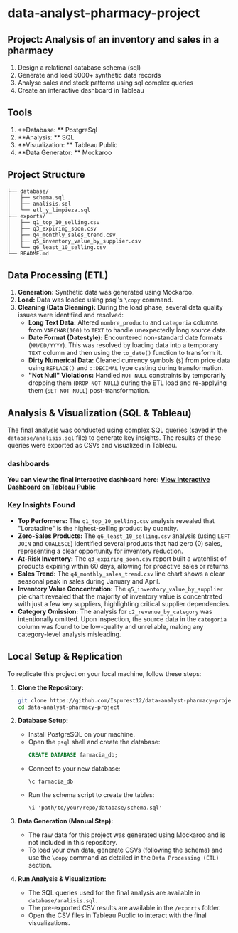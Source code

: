 # data-analyst-pharmacy-project
## Project: Analysis of an inventory and sales in a pharmacy
1. Design a relational database schema (sql)
2. Generate and load 5000+ synthetic data records
3. Analyse sales and stock patterns using sql complex queries 
4. Create an interactive dashboard in Tableau

## Tools
1. **Database: ** PostgreSql
2. **Analysis: ** SQL
3. **Visualization: ** Tableau Public
4. **Data Generator: ** Mockaroo

## Project Structure

    ├── database/
    │   ├── schema.sql
    │   ├── analisis.sql
    │   └── etl_y_limpieza.sql
    ├── exports/
    │   ├── q1_top_10_selling.csv
    │   ├── q3_expiring_soon.csv
    │   ├── q4_monthly_sales_trend.csv
    │   ├── q5_inventory_value_by_supplier.csv
    │   └── q6_least_10_selling.csv
    └── README.md        

## Data Processing (ETL)

1.  **Generation:** Synthetic data was generated using Mockaroo.
2.  **Load:** Data was loaded using psql's `\copy` command.
3.  **Cleaning (Data Cleaning):** During the load phase, several data quality issues were identified and resolved:
    * **Long Text Data:** Altered `nombre_producto` and `categoria` columns from `VARCHAR(100)` to `TEXT` to handle unexpectedly long source data.
    * **Date Format (Datestyle):** Encountered non-standard date formats (`MM/DD/YYYY`). This was resolved by loading data into a temporary `TEXT` column and then using the `to_date()` function to transform it.
    * **Dirty Numerical Data:** Cleaned currency symbols (`$`) from price data using `REPLACE()` and `::DECIMAL` type casting during transformation.
    * **"Not Null" Violations:** Handled `NOT NULL` constraints by temporarily dropping them (`DROP NOT NULL`) during the ETL load and re-applying them (`SET NOT NULL`) post-transformation.




## Analysis & Visualization (SQL & Tableau)

The final analysis was conducted using complex SQL queries (saved in the `database/analisis.sql` file) to generate key insights. The results of these queries were exported as CSVs and visualized in Tableau.

###  dashboards
**You can view the final interactive dashboard here:**
[**View Interactive Dashboard on Tableau Public**](https://public.tableau.com/app/profile/roberto.moreno.mendoza/viz/PharmacySalesInventoryDashboard/InventoryDashboard)


### Key Insights Found
* **Top Performers:** The `q1_top_10_selling.csv` analysis revealed that "Loratadine" is the highest-selling product by quantity.
* **Zero-Sales Products:** The `q6_least_10_selling.csv` analysis (using `LEFT JOIN` and `COALESCE`) identified several products that had zero (0) sales, representing a clear opportunity for inventory reduction.
* **At-Risk Inventory:** The `q3_expiring_soon.csv` report built a watchlist of products expiring within 60 days, allowing for proactive sales or returns.
* **Sales Trend:** The `q4_monthly_sales_trend.csv` line chart shows a clear seasonal peak in sales during January and April.
* **Inventory Value Concentration:** The `q5_inventory_value_by_supplier` pie chart revealed that the majority of inventory value is concentrated with just a few key suppliers, highlighting critical supplier dependencies.
* **Category Omission:** The analysis for `q2_revenue_by_category` was intentionally omitted. Upon inspection, the source data in the `categoria` column was found to be low-quality and unreliable, making any category-level analysis misleading.


## Local Setup & Replication

To replicate this project on your local machine, follow these steps:

1.  **Clone the Repository:**
    ```bash
    git clone https://github.com/Ispurest12/data-analyst-pharmacy-project.git
    cd data-analyst-pharmacy-project
    ```

2.  **Database Setup:**
    * Install PostgreSQL on your machine.
    * Open the `psql` shell and create the database:
      ```sql
      CREATE DATABASE farmacia_db;
      ```
    * Connect to your new database:
      ```
      \c farmacia_db
      ```
    * Run the schema script to create the tables:
      ```
      \i 'path/to/your/repo/database/schema.sql'
      ```

3.  **Data Generation (Manual Step):**
    * The raw data for this project was generated using Mockaroo and is not included in this repository.
    * To load your own data, generate CSVs (following the schema) and use the `\copy` command as detailed in the `Data Processing (ETL)` section.

4.  **Run Analysis & Visualization:**
    * The SQL queries used for the final analysis are available in `database/analisis.sql`.
    * The pre-exported CSV results are available in the `/exports` folder.
    * Open the CSV files in Tableau Public to interact with the final visualizations.